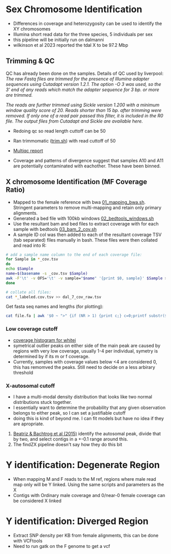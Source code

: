 # **Sex Chromosome Identification**
* Differences in coverage and heterozygosity can be used to identify the XY chromosomes
* Illumina short read data for the three species, 5 individuals per sex 
* this pipeline will be initially run on dalmanni
* wilkinson et al 2023 reported the tdal X to be 97.2 Mbp

## **Trimming & QC**
QC has already been done on the samples. Details of QC used by liverpool:
_The raw Fastq files are trimmed for the presence of Illumina adapter sequences using Cutadapt version 1.2.1. The option -O 3 was used, so the 3' end of any reads which match the adapter sequence for 3 bp. or more are trimmed._

_The reads are further trimmed using Sickle version 1.200 with a minimum window quality score of 20. Reads shorter than 15 bp. after trimming were removed. If only one of a read pair passed this filter, it is included in the R0 file. The output files from Cutadapt and Sickle are available here._

* Redoing qc so read length cuttoff can be 50
* Ran trimmomatic ([trim.sh](https://github.com/BenAlston/stalkie_ref_genome_assembly/blob/main/scripts/QC/trim.sh)) with read cuttoff of 50
* [Multiqc report](https://github.com/BenAlston/stalkie_ref_genome_assembly/tree/main/lab_book/Data/multiqc_reports)

* Coverage and patterns of divergence suggest that samples A10 and A11 are potentially contaminated with eachother. These have been binned.

## **X chromosome Identification (MF Coverage Ratio)**
* Mapped to the female reference with bwa [01_mapping_bwa.sh](https://github.com/BenAlston/stalkie_ref_genome_assembly/blob/main/scripts/sex_chr_id/coverage/01_mapping_bwa.sh). Stringent parameters to remove multi-mapping and retain only primary alignments.
* Generated a bed file with 100kb windows [02_bedtools_windows.sh](https://github.com/BenAlston/stalkie_ref_genome_assembly/blob/main/scripts/sex_chr_id/coverage/02_bedtools_windows.sh)
* Use the resultant bam and bed files to extract coverage with for each sample with bedtools [03_bam_2_cov.sh](https://github.com/BenAlston/stalkie_ref_genome_assembly/blob/main/scripts/sex_chr_id/coverage/03_bam_2_cov.sh)
* A sample ID col was then added to each of the resultant coverage TSV (tab separated) files manually in bash. These files were then collated and read into R:
~~~bash
# add a sample name column to the end of each coverage file:
for Sample in *_cov.tsv
do
echo $Sample
name=$(basename -s _cov.tsv $Sample)
awk -F'\t' -v OFS='\t' -v sample="$name" '{print $0, sample}' $Sample > ${name}_labeled.cov.tsv
done

# collate all files:
cat *_labeled.cov.tsv >> dal_7_cov_raw.tsv
~~~
Get fasta seq names and lengths (for plotting):
~~~bash
cat file.fa | awk '$0 ~ ">" {if (NR > 1) {print c;} c=0;printf substr($0,2,100) "\t"; } $0 !~ ">" {c+=length($0);} END { print c; }' > contigs.tsv
~~~

### **Low coverage cutoff**
* [coverage histogram for whitei](https://github.com/BenAlston/stalkie_ref_genome_assembly/blob/main/lab_book/Data/sex_chr/whitei_cov_hist.jpg)
* symetrical outlier peaks on either side of the main peak are caused by regions with very low coverage, usually 1-4 per individual, symetry is determined by if its m or f coverage.
* Currently, samples with coverage values below <4 are considered 0, this has remomved the peaks. Still need to decide on a less arbirary threshold

### **X-autosomal cutoff**
* I have a multi-modal density distribution that looks like two normal distributions stuck together. 
* I essentially want to determine the probability that any given observation belongs to either peak, so I can set a justifiable cutoff
* doing this is kind of beyond me. I can fit models but have no idea if they are apropriate.

1. [Beatriz & Bachtrog et al (2015)](https://journals.plos.org/plosbiology/article?id=10.1371/journal.pbio.1002078) identify the autosomal peak, divide that by two, and select contigs in a +-0.1 range around this.
2. The findZX pipeline doesn't say how they do this bit

# **Y identification: Degenerate Region**
* When mapping M and F reads to the M ref, regions where male read map only will be Y linked. Using the same scripts and parameters as the X
* Contigs with Ordinary male coverage and 0/near-0 female coverage can be considered X linked

# **Y identification: Diverged Region**
* Extract SNP density per KB from female alignments, this can be done with VCFtools
* Need to run gatk on the F genome to get a vcf
